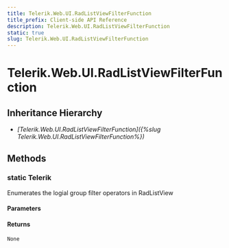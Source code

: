 ```yaml
---
title: Telerik.Web.UI.RadListViewFilterFunction
title_prefix: Client-side API Reference
description: Telerik.Web.UI.RadListViewFilterFunction
static: true
slug: Telerik.Web.UI.RadListViewFilterFunction
---
```


# Telerik.Web.UI.RadListViewFilterFunction  

## Inheritance Hierarchy

* *[Telerik.Web.UI.RadListViewFilterFunction]({%slug Telerik.Web.UI.RadListViewFilterFunction%})*


## Methods

### static Telerik

Enumerates the logial group filter operators in RadListView

#### Parameters

#### Returns

`None` 



